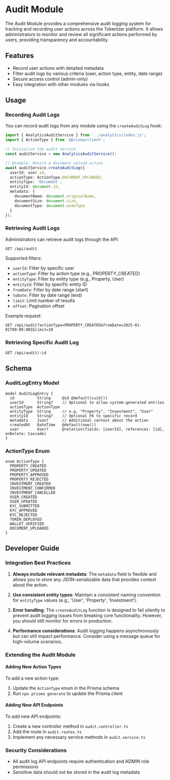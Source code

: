# Audit Module

The Audit Module provides a comprehensive audit logging system for tracking and recording user actions across the Tokenizer platform. It allows administrators to monitor and review all significant actions performed by users, providing transparency and accountability.

## Features

- Record user actions with detailed metadata
- Filter audit logs by various criteria (user, action type, entity, date range)
- Secure access control (admin-only)
- Easy integration with other modules via hooks

## Usage

### Recording Audit Logs

You can record audit logs from any module using the `createAuditLog` hook:

```typescript
import { AnalyticsAuditService } from '../analytics/index.js';
import { ActionType } from '@prisma/client';

// Initialize the audit service
const auditService = new AnalyticsAuditService();

// Example: Record a document upload action
await auditService.createAuditLog({
  userId: user.id,
  actionType: ActionType.DOCUMENT_UPLOADED,
  entityType: 'Document',
  entityId: document.id,
  metadata: { 
    documentName: document.originalName,
    documentSize: document.size,
    documentType: document.mimeType
  }
});
```

### Retrieving Audit Logs

Administrators can retrieve audit logs through the API:

```
GET /api/audit
```

Supported filters:
- `userId`: Filter by specific user
- `actionType`: Filter by action type (e.g., PROPERTY_CREATED)
- `entityType`: Filter by entity type (e.g., Property, User)
- `entityId`: Filter by specific entity ID
- `fromDate`: Filter by date range (start)
- `toDate`: Filter by date range (end)
- `limit`: Limit number of results
- `offset`: Pagination offset

Example request:
```
GET /api/audit?actionType=PROPERTY_CREATED&fromDate=2025-01-01T00:00:00Z&limit=10
```

### Retrieving Specific Audit Log

```
GET /api/audit/:id
```

## Schema

### AuditLogEntry Model

```prisma
model AuditLogEntry {
  id          String     @id @default(cuid())
  userId      String?    // Optional to allow system-generated entries
  actionType  ActionType
  entityType  String     // e.g. "Property", "Investment", "User"
  entityId    String?    // Optional FK to specific record
  metadata    Json?      // Additional context about the action
  createdAt   DateTime   @default(now())
  user        User?      @relation(fields: [userId], references: [id], onDelete: Cascade)
}
```

### ActionType Enum

```prisma
enum ActionType {
  PROPERTY_CREATED
  PROPERTY_UPDATED
  PROPERTY_APPROVED
  PROPERTY_REJECTED
  INVESTMENT_CREATED
  INVESTMENT_CONFIRMED
  INVESTMENT_CANCELLED
  USER_CREATED
  USER_UPDATED
  KYC_SUBMITTED
  KYC_APPROVED
  KYC_REJECTED
  TOKEN_DEPLOYED
  WALLET_VERIFIED
  DOCUMENT_UPLOADED
}
```

## Developer Guide

### Integration Best Practices

1. **Always include relevant metadata**: The `metadata` field is flexible and allows you to store any JSON-serializable data that provides context about the action.

2. **Use consistent entity types**: Maintain a consistent naming convention for `entityType` values (e.g., 'User', 'Property', 'Investment').

3. **Error handling**: The `createAuditLog` function is designed to fail silently to prevent audit logging issues from breaking core functionality. However, you should still monitor for errors in production.

4. **Performance considerations**: Audit logging happens asynchronously but can still impact performance. Consider using a message queue for high-volume scenarios.

### Extending the Audit Module

#### Adding New Action Types

To add a new action type:

1. Update the `ActionType` enum in the Prisma schema
2. Run `npx prisma generate` to update the Prisma client

#### Adding New API Endpoints

To add new API endpoints:

1. Create a new controller method in `audit.controller.ts`
2. Add the route in `audit.routes.ts`
3. Implement any necessary service methods in `audit.service.ts`

### Security Considerations

- All audit log API endpoints require authentication and ADMIN role permissions
- Sensitive data should not be stored in the audit log metadata